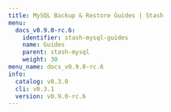 ```yaml
---
title: MySQL Backup & Restore Guides | Stash
menu:
  docs_v0.9.0-rc.6:
    identifier: stash-mysql-guides
    name: Guides
    parent: stash-mysql
    weight: 30
menu_name: docs_v0.9.0-rc.6
info:
  catalog: v0.3.0
  cli: v0.3.1
  version: v0.9.0-rc.6
---
```



